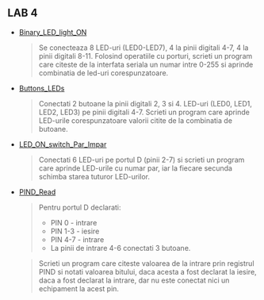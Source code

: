 ## LAB 4

- [Binary_LED_light_ON](./Binary_LED_light_on.ino)
    > Se conecteaza 8 LED-uri (LED0-LED7), 4 la pinii digitali 4-7, 4 la pinii digitali 8-11. Folosind operatiile cu porturi, scrieti un program care citeste de la interfata seriala un numar intre 0-255 si aprinde combinatia de led-uri corespunzatoare.
- [Buttons_LEDs](./Buttons_LEDs.ino)
    > Conectati 2 butoane la pinii digitali 2, 3 si 4. LED-uri (LED0, LED1, LED2, LED3) pe pinii digitali 4-7. Scrieti un program care aprinde LED-urile corespunzatoare valorii citite de la combinatia de butoane.
- [LED_ON_switch_Par_Impar](./LED_ON_switch_par_impar.ino)
    > Conectati 6 LED-uri pe portul D (pinii 2-7) si scrieti un program care aprinde LED-urile cu numar par, iar la fiecare secunda schimba starea tuturor LED-urilor.
- [PIND_Read](./PIND_read.ino)
    > Pentru portul D declarati:
    >   - PIN 0     - intrare
    >   - PIN 1-3   - iesire
    >   - PIN 4-7   - intrare
    >   - La pinii de intrare 4-6 conectati 3 butoane.
    
    > Scrieti un program care citeste valoarea de la intrare prin registrul PIND si notati valoarea bitului, daca acesta a fost declarat la iesire, daca a fost declarat la intrare, dar nu este conectat nici un echipament la acest pin.